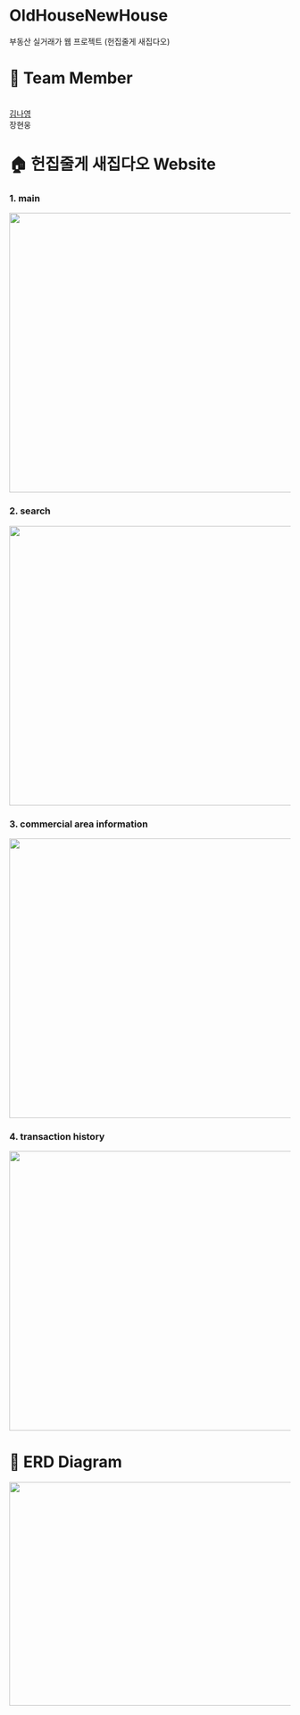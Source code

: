# OldHouseNewHouse
부동산 실거래가 웹 프로젝트 (헌집줄게 새집다오)

# 👬 Team Member
<br><a href="https://github.com/kimmy01" target="_blank">김나영</a>
<br>장현웅

# 🏠 헌집줄게 새집다오 Website
### 1. main
<img src = "https://user-images.githubusercontent.com/57614563/121443403-66c8a600-c9c8-11eb-989f-225bab7501fb.JPG" width="800px" height="500px">

### 2. search
<img src = "https://user-images.githubusercontent.com/57614563/121443428-70520e00-c9c8-11eb-869c-5c92ff80d88b.JPG" width="800px" height="500px">

### 3. commercial area information
<img src = "https://user-images.githubusercontent.com/57614563/121443450-7647ef00-c9c8-11eb-952c-dda6ad8567b3.JPG" width="800px" height="500px">

### 4. transaction history
<img src = "https://user-images.githubusercontent.com/57614563/121443464-7c3dd000-c9c8-11eb-8432-42f8cc6e88d1.JPG" width="800px" height="500px">

# 📝 ERD Diagram 
<img src = "https://user-images.githubusercontent.com/57614563/121443694-f1110a00-c9c8-11eb-97dd-77f4a577e1b9.jpg" width="600px" height="400px">
